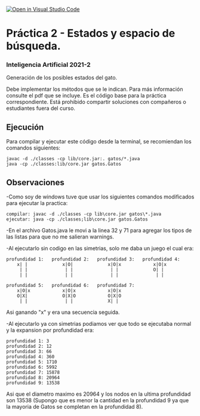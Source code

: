 [![Open in Visual Studio Code](https://classroom.github.com/assets/open-in-vscode-f059dc9a6f8d3a56e377f745f24479a46679e63a5d9fe6f495e02850cd0d8118.svg)](https://classroom.github.com/online_ide?assignment_repo_id=5874099&assignment_repo_type=AssignmentRepo)
# Práctica 2 - Estados y espacio de búsqueda.
### Inteligencia Artificial 2021-2

Generación de los posibles estados del gato. 

Debe implementar los métodos que se le indican. Para más información consulte el pdf que se incluye.
Es el código base para la práctica correspondiente. Está prohibido compartir soluciones con compañeros o estudiantes fuera del curso.

## Ejecución
Para compilar y ejecutar este código desde la terminal, se recomiendan los comandos siguientes:

```
javac -d ./classes -cp lib/core.jar:. gatos/*.java
java -cp ./classes:lib/core.jar gatos.Gatos
```
## Observaciones
-Como soy de windows tuve que usar los siguientes comandos modificados para ejecutar la practica:

```
compilar: javac -d ./classes -cp lib\core.jar gatos\*.java
ejecutar: java -cp ./classes;lib\core.jar gatos.Gatos
```

-En el archivo Gatos.java le movi a la linea 32 y 71 para agregar los tipos <Gato> de las listas para que no me salieran warnings.

-Al ejecutarlo sin codigo en las simetrias, solo me daba un juego el cual era:

```
profundidad 1:   profundidad 2:   profundidad 3:   profundidad 4:
    x| |             x|O|             x|O|x            x|O|x
     | |              | |              | |             O| |
     | |              | |              | |              | |

profundidad 5:   profundidad 6:   profundidad 7:
    x|O|x            x|O|x            x|O|x
    O|X|             O|X|O            O|X|O
     | |              | |             X| |
```

Asi ganando "x" y era una secuencia seguida.

-Al ejecutarlo ya con simetrias podiamos ver que todo se ejecutaba normal y la expansion por profundidad era:

```
profundidad 1: 3
profundidad 2: 12
profundidad 3: 66
profundidad 4: 360
profundidad 5: 1710
profundidad 6: 5992
profundidad 7: 15878
profundidad 8: 20964
profundidad 9: 13538
```

Asi que el diametro maximo es 20964 y los nodos en la ultima profundidad son 13538 (Supongo que es menor la cantidad en la profundidad 9 ya que la mayoria de Gatos se completan en la profundidad 8).